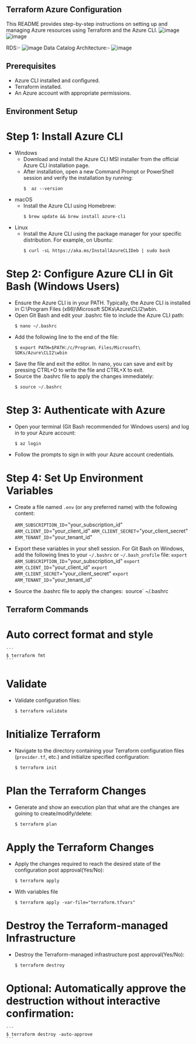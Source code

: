 ## Terraform Azure Configuration
This README provides step-by-step instructions on setting up and managing Azure resources using Terraform and the Azure CLI.
![image](https://github.com/user-attachments/assets/5177c19a-c471-4e9c-97a8-50cd6bacf829)
![image](https://github.com/user-attachments/assets/5b0c4a89-df8b-4415-8fe6-136c8a71e8f4)

RDS:-
![image](https://github.com/user-attachments/assets/470f3fc6-4446-4b43-b591-324d1b7bb2b5)
Data Catalog Architecture:-
![image](https://github.com/user-attachments/assets/e8898fd6-8469-4a1e-a872-e146d9956ed2)

## Prerequisites
- Azure CLI installed and configured.
- Terraform installed.
- An Azure account with appropriate permissions.

## Environment Setup

# Step 1: Install Azure CLI
- Windows
    - Download and install the Azure CLI MSI installer from the official Azure CLI installation page.
    - After installation, open a new Command Prompt or PowerShell session and verify the installation by running:
        ```
        $  az --version
        ```
- macOS
    - Install the Azure CLI using Homebrew:
        ```
        $ brew update && brew install azure-cli
         ```
- Linux
    - Install the Azure CLI using the package manager for your specific distribution. For example, on Ubuntu:
        ```
        $ curl -sL https://aka.ms/InstallAzureCLIDeb | sudo bash
         ```
# Step 2: Configure Azure CLI in Git Bash (Windows Users)
- Ensure the Azure CLI is in your PATH. Typically, the Azure CLI is installed in C:\Program Files (x86)\Microsoft SDKs\Azure\CLI2\wbin.
- Open Git Bash and edit your .bashrc file to include the Azure CLI path:
    ```
    $ nano ~/.bashrc
    ```
- Add the following line to the end of the file:
    ```
    $ export PATH=$PATH:/c/Program\ Files/Microsoft\ SDKs/Azure\CLI2\wbin
    ```
- Save the file and exit the editor. In nano, you can save and exit by pressing CTRL+O to write the file and CTRL+X to exit.
- Source the .bashrc file to apply the changes immediately:
    ```
    $ source ~/.bashrc
    ```
# Step 3: Authenticate with Azure
- Open your terminal (Git Bash recommended for Windows users) and log in to your Azure account:
    ```
    $ az login
    ```
- Follow the prompts to sign in with your Azure account credentials.
# Step 4: Set Up Environment Variables
- Create a file named `.env` (or any preferred name) with the following content:

    `ARM_SUBSCRIPTION_ID`="your_subscription_id"
    `ARM_CLIENT_ID`="your_client_id"
    `ARM_CLIENT_SECRET`="your_client_secret"
    `ARM_TENANT_ID`="your_tenant_id"
- Export these variables in your shell session. For Git Bash on Windows, add the following lines to your `~/.bashrc` or `~/.bash_profile` file:
    `export ARM_SUBSCRIPTION_ID`="your_subscription_id"
    `export ARM_CLIENT_ID`="your_client_id"
    `export ARM_CLIENT_SECRET`="your_client_secret"
    `export ARM_TENANT_ID`="your_tenant_id"
- Source the .bashrc file to apply the changes:`
    `source`  ~/.bashrc

## Terraform Commands

# Auto correct format and style
    ```
    $ terraform fmt
    ```

# Validate
- Validate configuration files:
    ```
    $ terraform validate
    ```

# Initialize Terraform
- Navigate to the directory containing your Terraform configuration files (`provider.tf`, etc.) and initialize specified configuration:
    ```
    $ terraform init
    ```
# Plan the Terraform Changes
- Generate and show an execution plan that what are the changes are goining to create/modify/delete:
    ```
    $ terraform plan
    ```
# Apply the Terraform Changes
- Apply the changes required to reach the desired state of the configuration post approval(Yes/No):
    ```
    $ terraform apply
    ```
- With variables file
    ```
    $ terraform apply -var-file="terraform.tfvars"
    ```
# Destroy the Terraform-managed Infrastructure
- Destroy the Terraform-managed infrastructure post approval(Yes/No):
     ```
    $ terraform destroy
     ```
# Optional: Automatically approve the destruction without interactive confirmation:
    ```
    $ terraform destroy -auto-approve
    ```

